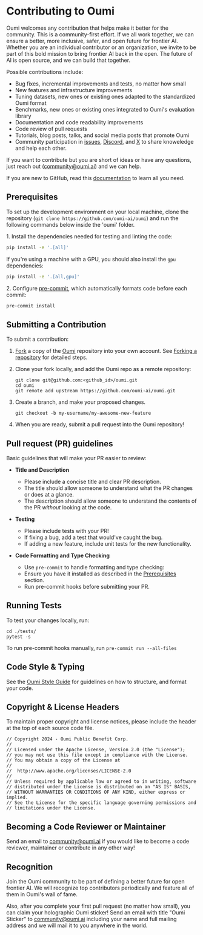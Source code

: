 # Contributing to Oumi

Oumi welcomes any contribution that helps make it better for the community. This is a community-first effort. If we all work together, we can ensure a better, more inclusive, safer, and open future for frontier AI. Whether you are an individual contributor or an organization, we invite to be part of this bold mission to bring frontier AI back in the open. The future of AI is open source, and we can build that together.

Possible contributions include:
* Bug fixes, incremental improvements and tests, no matter how small
* New features and infrastructure improvements
* Tuning datasets, new ones or existing ones adapted to the standardized Oumi format
* Benchmarks, new ones or existing ones integrated to Oumi's evaluation library
* Documentation and code readability improvements
* Code review of pull requests
* Tutorials, blog posts, talks, and social media posts that promote Oumi
* Community participation in [issues](https://github.com/oumi-ai/oumi/issues), [Discord](https://discord.gg/S74NxTDh7v), and [X](https://x.com/Oumi_PBC) to share knoweledge and help each other.

If you want to contribute but you are short of ideas or have any questions, just reach out (community@oumi.ai) and we can help.

If you are new to GitHub, read this [documentation](https://support.github.com/) to learn all you need.

## Prerequisites

To set up the development environment on your local machine, clone the repository (`git clone https://github.com/oumi-ai/oumi`) and run the following commands below inside the 'oumi' folder.

1\. Install the dependencies needed for testing and linting the code:

```bash
pip install -e '.[all]'
```

If you're using a machine with a GPU, you should also install the `gpu` dependencies:

```bash
pip install -e '.[all,gpu]'
```

2\. Configure [pre-commit](https://pre-commit.com/), which automatically formats
code before each commit:

```bash
pre-commit install
```

## Submitting a Contribution

To submit a contribution:

1. [Fork](https://docs.github.com/en/pull-requests/collaborating-with-pull-requests/working-with-forks/fork-a-repo)
a copy of the [Oumi](https://github.com/oumi-ai/oumi) repository into your own account. See 
[Forking a repository](https://docs.github.com/en/pull-requests/collaborating-with-pull-requests/working-with-forks/fork-a-repo#forking-a-repository)
for detailed steps.
2. Clone your fork locally, and add the Oumi repo as a remote repository:

    ```shell
    git clone git@github.com:<github_id>/oumi.git
    cd oumi
    git remote add upstream https://github.com/oumi-ai/oumi.git
    ```

3. Create a branch, and make your proposed changes.

    ```shell
    git checkout -b my-username/my-awesome-new-feature
    ```

4. When you are ready, submit a pull request into the Oumi repository!

## Pull request (PR) guidelines

Basic guidelines that will make your PR easier to review:

- **Title and Description**
  - Please include a concise title and clear PR description.
  - The title should allow someone to understand what the PR changes or does at a glance.
  - The description should allow someone to understand the contents of the PR *without* looking at the code.

- **Testing**
  - Please include tests with your PR!
  - If fixing a bug, add a test that would've caught the bug.
  - If adding a new feature, include unit tests for the new functionality.

- **Code Formatting and Type Checking**
  - Use `pre-commit` to handle formatting and type checking:
  - Ensure you have it installed as described in the [Prerequisites](#prerequisites) section.
  - Run pre-commit hooks before submitting your PR.

## Running Tests

To test your changes locally, run:

```shell
cd ./tests/
pytest -s
```

To run pre-commit hooks manually, run `pre-commit run --all-files`

## Code Style & Typing

See the [Oumi Style Guide](/STYLE_GUIDE.md) for guidelines on how to structure, and format your code.

## Copyright & License Headers
To maintain proper copyright and license notices, please include the header at the top of each source code file.
```
// Copyright 2024 - Oumi Public Benefit Corp.
//
// Licensed under the Apache License, Version 2.0 (the "License");
// you may not use this file except in compliance with the License.
// You may obtain a copy of the License at
//
//  http://www.apache.org/licenses/LICENSE-2.0
//
// Unless required by applicable law or agreed to in writing, software
// distributed under the License is distributed on an "AS IS" BASIS,
// WITHOUT WARRANTIES OR CONDITIONS OF ANY KIND, either express or implied.
// See the License for the specific language governing permissions and
// limitations under the License.
```

## Becoming a Code Reviewer or Maintainer
Send an email to community@oumi.ai if you would like to become a code reviewer, maintainer or contribute in any other way!

## Recognition
Join the Oumi community to be part of defining a better future for open frontier AI. We will recognize top contributors periodically and feature all of them in Oumi's wall of fame.

Also, after you complete your first pull request (no matter how small), you can claim your holographic Oumi sticker! Send an email with title "Oumi Sticker" to community@oumi.ai including your name and full mailing address and we will mail it to you anywhere in the world.
